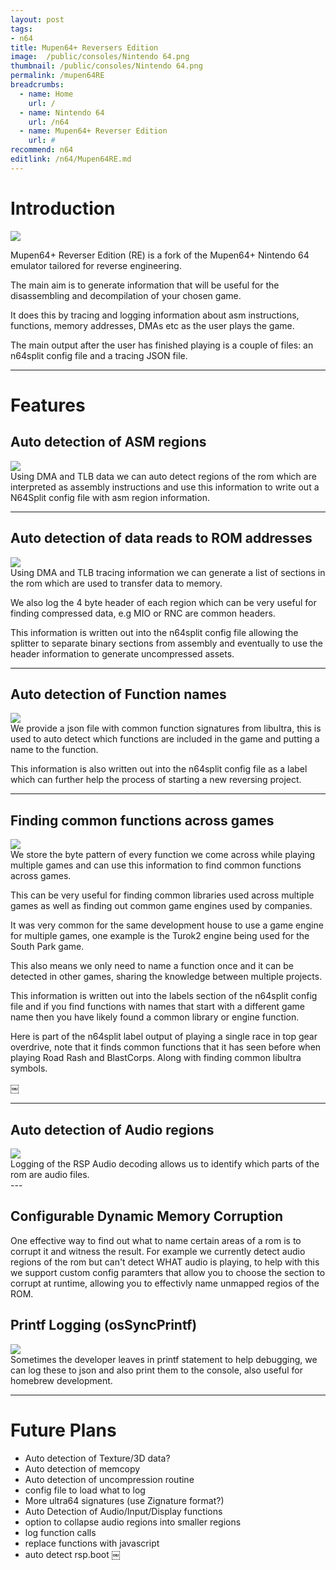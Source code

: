 ```yaml
---
layout: post
tags: 
- n64
title: Mupen64+ Reversers Edition
image:  /public/consoles/Nintendo 64.png
thumbnail: /public/consoles/Nintendo 64.png
permalink: /mupen64RE
breadcrumbs:
  - name: Home
    url: /
  - name: Nintendo 64
    url: /n64
  - name: Mupen64+ Reverser Edition
    url: #
recommend: n64
editlink: /n64/Mupen64RE.md
---
```


# Introduction
<section class="postSection">
<img src="/public/mupenRE/MupenN64ReversingEmulator.png" class="wow slideInLeft postImage" />
  <div markdown="1">

Mupen64+ Reverser Edition (RE) is a fork of the Mupen64+ Nintendo 64 emulator tailored for reverse engineering.

The main aim is to generate information that will be useful for the disassembling and decompilation of your chosen game.

It does this by tracing and logging information about asm instructions, functions, memory addresses, DMAs etc as the user plays the game.

The main output after the user has finished playing is a couple of files: an n64split config file and a tracing JSON file.
</div>
</section>

---

# Features

## Auto detection of ASM regions
<section class="postSection">
<img src="/public/mupenRE/Mupen64+ RE ASM regions.jpeg" class="wow bounceInUp postImage" />
  <div markdown="1">
Using DMA and TLB data we can auto detect regions of the rom which are interpreted as assembly instructions and use this information to write out a N64Split config file with asm region information. 
  </div>
</section>

---

## Auto detection of data reads to ROM addresses
<section class="postSection">
  <img src="/public/mupenRE/MupenRE headers.png" class="wow bounceInUp postImage" />
<div markdown="1">
Using DMA and TLB tracing information we can generate a list of sections in the rom which are used to transfer data to memory.

We also log the 4 byte header of each region which can be very useful for finding compressed data, e.g MIO or RNC are common headers.

This information is written out into the n64split config file allowing the splitter to separate binary sections from assembly and eventually to use the header information to generate uncompressed assets.
</div>
</section>

---

## Auto detection of Function names
<section class="postSection">
  <img src="/public/mupenRE/mupenRE Library.png" class="wow bounceInUp postImage" />
<div markdown="1">
  We provide a json file with common function signatures from libultra, this is used to auto detect which functions are included in the game and putting a name to the function.

  This information is also written out into the n64split config file as a label which can further help the process of starting a new reversing project.
</div>
</section>

---

## Finding common functions across games
<section class="postSection">
  <img src="/public/mupenRE/Mupen64+ RE Common Functions.jpeg" class="wow bounceInUp postImage" />

<div markdown="1">
We store the byte pattern of every function we come across while playing multiple games and can use this information to find common functions across games. 

This can be very useful for finding common libraries used across multiple games as well as finding out common game engines used by companies.

It was very common for the same development house to use a game engine for multiple games, one example is the Turok2 engine being used for the South Park game.

This also means we only need to name a function once and it can be detected in other games, sharing the knowledge between multiple projects.

This information is written out into the labels section of the n64split config file and if you find functions with names that start with a different game name then you have likely found a common library or engine function.

Here is part of the n64split label output of playing a single race in top gear overdrive, note that it finds common functions that it has seen before when playing Road Rash and BlastCorps. Along with finding common libultra symbols.
</div>
￼</section>

---

## Auto detection of Audio regions
<section class="postSection">
<img src="/public/mupenRE/Mupen64+ Reversers Edition.jpeg" class="wow bounceInUp postImage" />
<div markdown="1">
  Logging of the RSP Audio decoding allows us to identify which parts of the rom are audio files.
 </div>
</section>
---

## Configurable Dynamic Memory Corruption
<section class="postSection">
<div markdown="1">
One effective way to find out what to name certain areas of a rom is to corrupt it and witness the result. For example we currently detect audio regions of the rom but can't detect WHAT audio is playing, to help with this we support custom config paramters that allow you to choose the section to corrupt at runtime, allowing you to effectivly name unmapped regios of the ROM.
  </div>
</section>

## Printf Logging (osSyncPrintf)
<section class="postSection">
  <img src="/public/mupenRE/MupenRE printfs.png" class="wow bounceInUp postImage" />
<div markdown="1">
  Sometimes the developer leaves in printf statement to help debugging, we can log these to json and also print them to the console, also useful for homebrew development.
</div>
</section>

---

# Future Plans
* Auto detection of Texture/3D data?
* Auto detection of memcopy
* Auto detection of uncompression routine
* config file to load what to log
* More ultra64 signatures (use Zignature format?)
* Auto Detection of Audio/Input/Display functions
* option to collapse audio regions into smaller regions
* log function calls
* replace functions with javascript
* auto detect rsp.boot
￼
